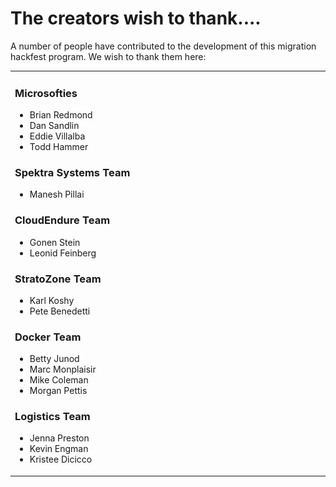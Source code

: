 # The creators wish to thank....

A number of people have contributed to the development of this migration hackfest program. We wish to thank them here:

<table border=0>
<tr>
<td width="600">

### Microsofties
* Brian Redmond
* Dan Sandlin
* Eddie Villalba
* Todd Hammer

### Spektra Systems Team
* Manesh Pillai

### CloudEndure Team
* Gonen Stein
* Leonid Feinberg

### StratoZone Team
* Karl Koshy
* Pete Benedetti 

### Docker Team
* Betty Junod
* Marc Monplaisir
* Mike Coleman
* Morgan Pettis

### Logistics Team
* Jenna Preston
* Kevin Engman
* Kristee Dicicco

</td>
<td>

![Spektra Systems](./challenges/images/spektra-logo.jpg)

<br>

![CloudEndure](./challenges/images/NewDefaultLogo.png)

<br>

![StratoZone](./challenges/images/stratozone_logo_tm_png_hi_rez.png)

<br>

![Docker](./challenges/images/DockerLogo-2.png)


</td>
</tr>
</table>
